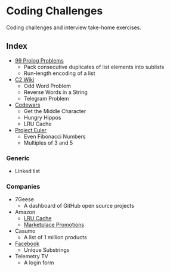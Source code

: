 # Coding Challenges

Coding challenges and interview take-home exercises.

## Index

- [99 Prolog Problems](https://sites.google.com/site/prologsite/prolog-problems)
  - Pack consecutive duplicates of list elements into sublists
  - Run-length encoding of a list
- [C2 Wiki](http://c2.com/cgi/wiki?ProgrammingChallengesForInterview)
  - Odd Word Problem
  - Reverse Words in a String
  - Telegram Problem
- [Codewars](https://www.codewars.com)
  - Get the Middle Character
  - Hungry Hippos
  - LRU Cache
- [Project Euler](http://projecteuler.net/problems)
  - Even Fibonacci Numbers
  - Multiples of 3 and 5

### Generic

- Linked list

### Companies

- 7Geese
  - A dashboard of GitHub open source projects
- Amazon
  - [LRU Cache](http://www.careercup.com/question?id=24510663)
  - [Marketplace Promotions](https://github.com/tdantas/it-interviews/tree/master/basket_checkout)
- Casumo
  - A list of 1 million products
- [Facebook](https://github.com/alonsovidales/facebook-programming-challenges)
  - Unique Substrings
- Telemetry TV
  - A login form